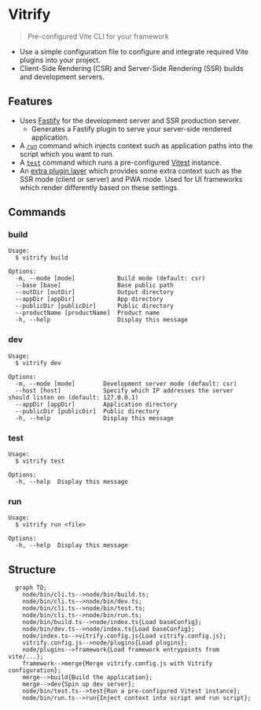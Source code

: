 # Vitrify

> Pre-configured Vite CLI for your framework

- Use a simple configuration file to configure and integrate required Vite plugins into your project.
- Client-Side Rendering (CSR) and Server-Side Rendering (SSR) builds and development servers.

## Features

- Uses [Fastify](https://github.com/fastify/fastify-vite) for the development server and SSR production server.
  - Generates a Fastify plugin to serve your server-side rendered application.
- A [`run`](./src/node/bin/run.ts) command which injects context such as application paths into the script which you want to run.
- A [`test`](./src/node/bin/test.ts) command which runs a pre-configured [Vitest](https://github.com/vitest-dev/vitest) instance.
- An [extra plugin layer](./src/node/plugins/index.ts) which provides some extra context such as the SSR mode (client or server) and PWA mode. Used for UI frameworks which render differently based on these settings.

## Commands

### build

```
Usage:
  $ vitrify build

Options:
  -m, --mode [mode]            Build mode (default: csr)
  --base [base]                Base public path
  --outDir [outDir]            Output directory
  --appDir [appDir]            App directory
  --publicDir [publicDir]      Public directory
  --productName [productName]  Product name
  -h, --help                   Display this message
```

### dev

```
Usage:
  $ vitrify dev

Options:
  -m, --mode [mode]        Development server mode (default: csr)
  --host [host]            Specify which IP addresses the server should listen on (default: 127.0.0.1)
  --appDir [appDir]        Application directory
  --publicDir [publicDir]  Public directory
  -h, --help               Display this message
```

### test

```
Usage:
  $ vitrify test

Options:
  -h, --help  Display this message
```

### run

```
Usage:
  $ vitrify run <file>

Options:
  -h, --help  Display this message
```

## Structure

```mermaid
  graph TD;
    node/bin/cli.ts-->node/bin/build.ts;
    node/bin/cli.ts-->node/bin/dev.ts;
    node/bin/cli.ts-->node/bin/test.ts;
    node/bin/cli.ts-->node/bin/run.ts;
    node/bin/build.ts-->node/index.ts{Load baseConfig};
    node/bin/dev.ts-->node/index.ts{Load baseConfig};
    node/index.ts-->vitrify.config.js{Load vitrify.config.js};
    vitrify.config.js-->node/plugins{Load plugins};
    node/plugins-->framework{Load framework entrypoints from vite/...};
    framework-->merge{Merge vitrify.config.js with Vitrify configuration};
    merge-->build{Build the application};
    merge-->dev{Spin up dev server};
    node/bin/test.ts-->test{Run a pre-configured Vitest instance};
    node/bin/run.ts-->run{Inject context into script and run script};
```
